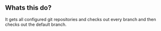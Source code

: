## Whats this do?

It gets all configured git repositories and checks out every branch and then checks out the default branch.
